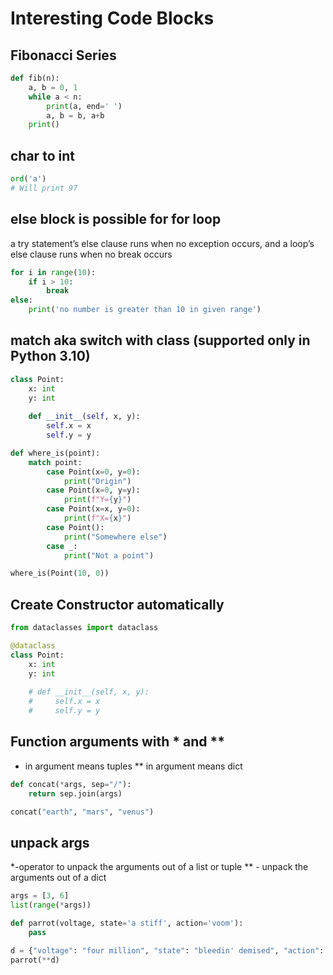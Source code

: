 # Interesting Code Blocks

## Fibonacci Series 

```python
def fib(n):
    a, b = 0, 1
    while a < n:
        print(a, end=' ')
        a, b = b, a+b
    print()
```

## char to int

```python
ord('a')
# Will print 97
```

## else block is possible for for loop

a try statement’s else clause runs when no exception occurs, and a loop’s else clause runs when no break occurs

```python
for i in range(10):
    if i > 10:
        break
else:
    print('no number is greater than 10 in given range')
```

## match aka switch with class (supported only in Python 3.10)

```python
class Point:
    x: int
    y: int
    
    def __init__(self, x, y):
        self.x = x
        self.y = y

def where_is(point):
    match point:
        case Point(x=0, y=0):
            print("Origin")
        case Point(x=0, y=y):
            print(f"Y={y}")
        case Point(x=x, y=0):
            print(f"X={x}")
        case Point():
            print("Somewhere else")
        case _:
            print("Not a point")

where_is(Point(10, 0))
```

## Create Constructor automatically

```python
from dataclasses import dataclass

@dataclass
class Point:
    x: int
    y: int
    
    # def __init__(self, x, y):
    #     self.x = x
    #     self.y = y
```

## Function arguments with * and **

* in argument means tuples
** in argument means dict

```python
def concat(*args, sep="/"):
    return sep.join(args)

concat("earth", "mars", "venus")
```

## unpack args

*-operator to unpack the arguments out of a list or tuple
** - unpack the arguments out of a dict

```python
args = [3, 6]
list(range(*args)) 
```

```python
def parrot(voltage, state='a stiff', action='voom'):
    pass

d = {"voltage": "four million", "state": "bleedin' demised", "action": "VOOM"}
parrot(**d)
```


